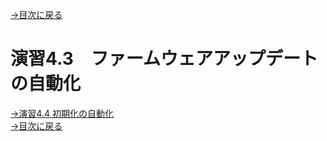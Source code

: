 [→目次に戻る](/README.md)
<br>
# 演習4.3　ファームウェアアップデートの自動化




[→演習4.4 初期化の自動化](/4.4-Automation_of_initialization.md)  
[→目次に戻る](/README.md)
